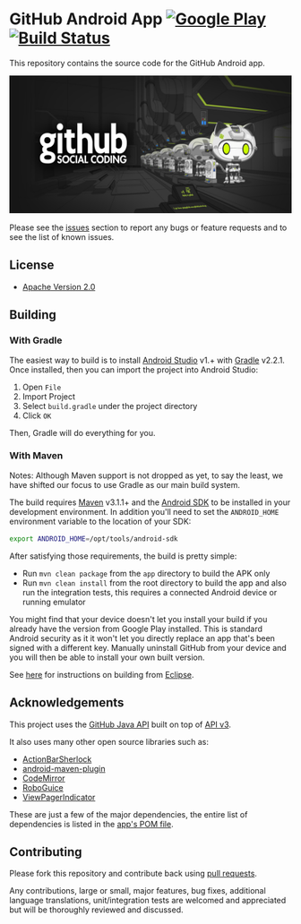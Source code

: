 # GitHub Android App  [![Google Play](http://developer.android.com/images/brand/en_generic_rgb_wo_45.png)](https://play.google.com/store/apps/details?id=com.github.mobile) [![Build Status](https://travis-ci.org/github/android.png)](https://travis-ci.org/github/android)

This repository contains the source code for the GitHub Android app.

[![Download from Google Play](4cf2a2dc-1eec-11e4-9634-2a1adf8f1c39.jpg)](https://play.google.com/store/apps/details?id=com.github.mobile)


Please see the [issues](https://github.com/github/android/issues) section to
report any bugs or feature requests and to see the list of known issues.

## License

* [Apache Version 2.0](http://www.apache.org/licenses/LICENSE-2.0.html)

## Building

### With Gradle

The easiest way to build is to install [Android Studio](https://developer.android.com/sdk/index.html) v1.+
with [Gradle](https://www.gradle.org/) v2.2.1.
Once installed, then you can import the project into Android Studio:

1. Open `File`
2. Import Project
3. Select `build.gradle` under the project directory
4. Click `OK`

Then, Gradle will do everything for you.

### With Maven

Notes: Although Maven support is not dropped as yet, to say the least, we have shifted our focus to use Gradle as our
main build system.

The build requires [Maven](http://maven.apache.org/download.html)
v3.1.1+ and the [Android SDK](http://developer.android.com/sdk/index.html)
to be installed in your development environment. In addition you'll need to set
the `ANDROID_HOME` environment variable to the location of your SDK:

```bash
export ANDROID_HOME=/opt/tools/android-sdk
```

After satisfying those requirements, the build is pretty simple:

* Run `mvn clean package` from the `app` directory to build the APK only
* Run `mvn clean install` from the root directory to build the app and also run
  the integration tests, this requires a connected Android device or running
  emulator

You might find that your device doesn't let you install your build if you
already have the version from Google Play installed.  This is standard
Android security as it it won't let you directly replace an app that's been
signed with a different key.  Manually uninstall GitHub from your device and
you will then be able to install your own built version.

See [here](https://github.com/github/android/wiki/Building-From-Eclipse) for
instructions on building from [Eclipse](http://eclipse.org).

## Acknowledgements

This project uses the [GitHub Java API](https://github.com/eclipse/egit-github/tree/master/org.eclipse.egit.github.core)
built on top of [API v3](http://developer.github.com/).

It also uses many other open source libraries such as:

* [ActionBarSherlock](https://github.com/JakeWharton/ActionBarSherlock)
* [android-maven-plugin](https://github.com/jayway/maven-android-plugin)
* [CodeMirror](https://github.com/codemirror/CodeMirror)
* [RoboGuice](https://github.com/roboguice/roboguice)
* [ViewPagerIndicator](https://github.com/JakeWharton/Android-ViewPagerIndicator)

These are just a few of the major dependencies, the entire list of dependencies
is listed in the [app's POM file](https://github.com/github/android/blob/master/app/pom.xml).

## Contributing

Please fork this repository and contribute back using
[pull requests](https://github.com/github/android/pulls).

Any contributions, large or small, major features, bug fixes, additional
language translations, unit/integration tests are welcomed and appreciated
but will be thoroughly reviewed and discussed.